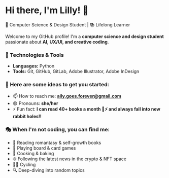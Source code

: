 # Hi there, I'm Lilly! 👋  

🎨 Computer Science & Design Student | 📚 Lifelong Learner  

Welcome to my GitHub profile! I'm a **computer science and design student** passionate about **AI, UX/UI, and creative coding**.  

### 🔧 Technologies & Tools  
- **Languages:** Python   
- **Tools:** Git, GitHub, GitLab, Adobe Illustrator, Adobe InDesign    

### 🚀 Here are some ideas to get you started:  
- 📫 How to reach me: **aily.goes.forever@gmail.com**  
- 😄 Pronouns: **she/her**  
- ⚡ Fun fact: **I can read 40+ books a month 📖⚡ and always fall into new rabbit holes!!**  

### 🎭 When I'm not coding, you can find me:  
- 📖 Reading romantasy & self-growth books  
- 🎲 Playing board & card games  
- 🍳 Cooking & baking  
- 🌐 Following the latest news in the crypto & NFT space
- 🚴‍♀️ Cycling 
- 🔍 Deep-diving into random topics  
